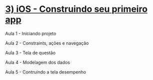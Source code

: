 # [3) iOS - Construindo seu primeiro app](https://cursos.alura.com.br/course/ios-construindo-primeiro-aplicativo)

Aula 1 - Iniciando projeto

Aula 2 - Constraints, ações e navegação

Aula 3 - Tela de questão

Aula 4 - Modelagem dos dados

Aula 5 - Contruindo a tela desempenho
